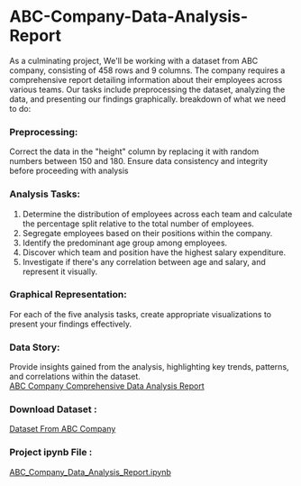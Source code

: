 # ABC-Company-Data-Analysis-Report
As a culminating project, We'll be working with a dataset from ABC company, consisting of 458 rows and 9 columns. The company requires a comprehensive report detailing information about their employees across various teams. Our tasks include preprocessing the dataset, analyzing the data, and presenting our findings graphically.
breakdown of what we need to do:

### Preprocessing:
Correct the data in the "height" column by replacing it with random numbers between 150 and 180. Ensure data consistency and integrity before proceeding with analysis<br>

### Analysis Tasks:
1. Determine the distribution of employees across each team and calculate the percentage split relative to the total number of employees.<br>
2. Segregate employees based on their positions within the company.<br>
3. Identify the predominant age group among employees.<br>
4. Discover which team and position have the highest salary expenditure.<br>
5. Investigate if there's any correlation between age and salary, and represent it visually.<br>

### Graphical Representation:
For each of the five analysis tasks, create appropriate visualizations to present your findings effectively.<br>

### Data Story: 
Provide insights gained from the analysis, highlighting key trends, patterns, and correlations within the dataset.<br>
[ABC Company Comprehensive Data Analysis Report](https://github.com/aneeshmurali-n/ABC-Company-Data-Analysis-Report/blob/4fc5b0bc7f89dc8101704fdcfb48a58706e2ac88/ABC%20Company%20Workforce%20Insights.pdf)


### Download Dataset : 
[Dataset From ABC Company](https://github.com/aneeshmurali-n/ABC-Company-Data-Analysis-Report/blob/375fe942315f0888ae619477c3839169d2e3a600/myexcel.xlsx)


### Project ipynb File : 
[ABC_Company_Data_Analysis_Report.ipynb](https://github.com/aneeshmurali-n/ABC-Company-Data-Analysis-Report/blob/375fe942315f0888ae619477c3839169d2e3a600/ABC_Company_Data_Analysis_Report.ipynb)
